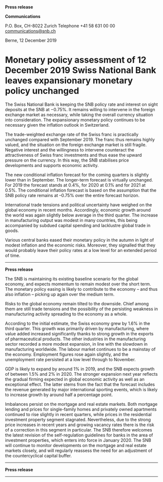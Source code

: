 **Press release**

**Communications**

P.O. Box, CH-8022 Zurich
Telephone +41 58 631 00 00
[communications@snb.ch](mailto:communications@snb.ch)

Berne, 12 December 2019

# Monetary policy assessment of 12 December 2019 Swiss National Bank leaves expansionary monetary policy unchanged 

The Swiss National Bank is keeping the SNB policy rate and interest on sight deposits at the
SNB at −0.75%. It remains willing to intervene in the foreign exchange market as necessary,
while taking the overall currency situation into consideration. The expansionary monetary
policy continues to be necessary given the inflation outlook in Switzerland.

The trade-weighted exchange rate of the Swiss franc is practically unchanged compared with
September 2019. The franc thus remains highly valued, and the situation on the foreign
exchange market is still fragile. Negative interest and the willingness to intervene counteract
the attractiveness of Swiss franc investments and thus ease the upward pressure on the
currency. In this way, the SNB stabilises price developments and supports economic activity.

The new conditional inflation forecast for the coming quarters is slightly lower than in
September. The longer-term forecast is virtually unchanged. For 2019 the forecast stands at
0.4%, for 2020 at 0.1% and for 2021 at 0.5%. The conditional inflation forecast is based on
the assumption that the SNB policy rate remains at –0.75% over the entire forecast horizon.

International trade tensions and political uncertainty have weighed on the global economy in
recent months. Accordingly, economic growth around the world was again slightly below
average in the third quarter. The increase in manufacturing output was modest in many
countries, this being accompanied by subdued capital spending and lacklustre global trade in
goods.

Various central banks eased their monetary policy in the autumn in light of modest inflation
and the economic risks. Moreover, they signalled that they would probably leave their policy
rates at a low level for an extended period of time.


-----

**Press release**

The SNB is maintaining its existing baseline scenario for the global economy, and expects
momentum to remain modest over the short term. The monetary policy easing is likely to
contribute to the economy – and thus also inflation – picking up again over the medium term.

Risks to the global economy remain tilted to the downside. Chief among them are still trade
tensions and the possibility of the persisting weakness in manufacturing activity spreading to
the economy as a whole.

According to the initial estimate, the Swiss economy grew by 1.6% in the third quarter. This
growth was primarily driven by manufacturing, where value added increased significantly
thanks to strong growth in the exports of pharmaceutical products. The other industries in the
manufacturing sector recorded a more modest expansion, in line with the slowdown in
manufacturing worldwide. The labour market continues to be a mainstay of the economy.
Employment figures rose again slightly, and the unemployment rate persisted at a low level
through to November.

GDP is likely to expand by around 1% in 2019, and the SNB expects growth of between 1.5%
and 2% in 2020. The stronger expansion next year reflects the gradual firming expected in
global economic activity as well as an exceptional effect. The latter stems from the fact that
the forecast includes the revenue generated by major international sporting events, which is
likely to increase growth by around half a percentage point.

Imbalances persist on the mortgage and real estate markets. Both mortgage lending and prices
for single-family homes and privately owned apartments continued to rise slightly in recent
quarters, while prices in the residential investment property segment stagnated. Nevertheless,
due to the strong price increases in recent years and growing vacancy rates there is the risk of
a correction in this segment in particular. The SNB therefore welcomes the latest revision of
the self-regulation guidelines for banks in the area of investment properties, which enters into
force in January 2020. The SNB will continue to monitor developments on the mortgage and
real estate markets closely, and will regularly reassess the need for an adjustment of the
countercyclical capital buffer.


-----

**Press release**


-----

